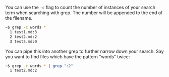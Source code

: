 You can use the `-c` flag to count the number of instances of your search term when searching with grep. The number will be appended to the end of the filename.

```bash
~$ grep -c words *
  1 test1.md:3
  2 test2.md:2
  3 test3.md:0
```

You can pipe this into another grep to further narrow down your search. Say you want to find files which have the pattern "words" twice:

```bash
~$ grep -c words * | grep ":2"
  1 test2.md:2
```
